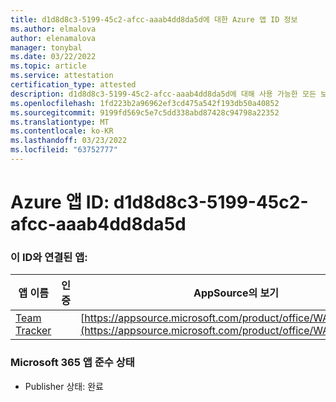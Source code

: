 ```yaml
---
title: d1d8d8c3-5199-45c2-afcc-aaab4dd8da5d에 대한 Azure 앱 ID 정보
ms.author: elmalova
author: elenamalova
manager: tonybal
ms.date: 03/22/2022
ms.topic: article
ms.service: attestation
certification_type: attested
description: d1d8d8c3-5199-45c2-afcc-aaab4dd8da5d에 대해 사용 가능한 모든 보안 및 규정 준수 정보입니다.
ms.openlocfilehash: 1fd223b2a96962ef3cd475a542f193db50a40852
ms.sourcegitcommit: 9199fd569c5e7c5dd338abd87428c94798a22352
ms.translationtype: MT
ms.contentlocale: ko-KR
ms.lasthandoff: 03/23/2022
ms.locfileid: "63752777"
---
```

# <a name="azure-app-id-d1d8d8c3-5199-45c2-afcc-aaab4dd8da5d"></a>Azure 앱 ID: d1d8d8c3-5199-45c2-afcc-aaab4dd8da5d


### <a name="apps-associated-with-this-id"></a>이 ID와 연결된 앱:
| **앱 이름** | **인증** | **AppSource의 보기** |
|--------------|---------------|-----------------------|
| [Team Tracker](../forward/WA200003572.md) |  | [https://appsource.microsoft.com/product/office/WA200003572](https://appsource.microsoft.com/product/office/WA200003572) |

### <a name="microsoft-365-app-compliance-status"></a>Microsoft 365 앱 준수 상태
- Publisher 상태: 완료
